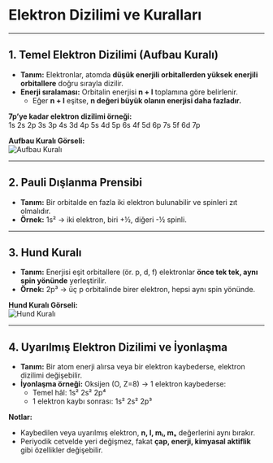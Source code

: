 # Elektron Dizilimi ve Kuralları

---

## 1. Temel Elektron Dizilimi (Aufbau Kuralı)

- **Tanım:** Elektronlar, atomda **düşük enerjili orbitallerden yüksek enerjili orbitallere** doğru sırayla dizilir.
- **Enerji sıralaması:** Orbitalin enerjisi **n + l** toplamına göre belirlenir.
  - Eğer **n + l** eşitse, **n değeri büyük olanın enerjisi daha fazladır.**

**7p’ye kadar elektron dizilimi örneği:**  
1s 2s 2p 3s 3p 4s 3d 4p 5s 4d 5p 6s 4f 5d 6p 7s 5f 6d 7p

**Aufbau Kuralı Görseli:**  
![Aufbau Kuralı](https://encrypted-tbn0.gstatic.com/images?q=tbn:ANd9GcSpz5z0HKNGHEGiLS7dcnA-y6cXgCPF129RhQ&s)

---

## 2. Pauli Dışlanma Prensibi

- **Tanım:** Bir orbitalde en fazla iki elektron bulunabilir ve spinleri zıt olmalıdır.  
- **Örnek:** 1s² → iki elektron, biri +½, diğeri -½ spinli.

---

## 3. Hund Kuralı

- **Tanım:** Enerjisi eşit orbitallere (ör. p, d, f) elektronlar **önce tek tek, aynı spin yönünde** yerleştirilir.  
- **Örnek:** 2p³ → üç p orbitalinde birer elektron, hepsi aynı spin yönünde.

**Hund Kuralı Görseli:**  
![Hund Kuralı](https://ar.thpanorama.com/img/images_3/qu-es-la-regla-de-hund-o-principio-de-mxima-multiplicidad.jpg)

---

## 4. Uyarılmış Elektron Dizilimi ve İyonlaşma

- **Tanım:** Bir atom enerji alırsa veya bir elektron kaybederse, elektron dizilimi değişebilir.  
- **İyonlaşma örneği:** Oksijen (O, Z=8) → 1 elektron kaybederse:  
  - Temel hâl: 1s² 2s² 2p⁴  
  - 1 elektron kaybı sonrası: 1s² 2s² 2p³  

**Notlar:**  
- Kaybedilen veya uyarılmış elektron, **n, l, mₗ, mₛ** değerlerini aynı bırakır.  
- Periyodik cetvelde yeri değişmez, fakat **çap, enerji, kimyasal aktiflik** gibi özellikler değişebilir.
